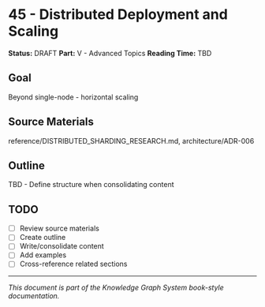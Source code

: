 # 45 - Distributed Deployment and Scaling

**Status:** DRAFT
**Part:** V - Advanced Topics
**Reading Time:** TBD

## Goal

Beyond single-node - horizontal scaling

## Source Materials

reference/DISTRIBUTED_SHARDING_RESEARCH.md, architecture/ADR-006

## Outline

TBD - Define structure when consolidating content

## TODO

- [ ] Review source materials
- [ ] Create outline
- [ ] Write/consolidate content
- [ ] Add examples
- [ ] Cross-reference related sections

---

*This document is part of the Knowledge Graph System book-style documentation.*
